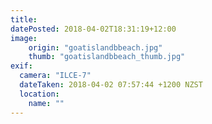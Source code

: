 ```yaml
---
title: 
datePosted: 2018-04-02T18:31:19+12:00
image: 
    origin: "goatislandbbeach.jpg"
    thumb: "goatislandbbeach_thumb.jpg"
exif:
  camera: "ILCE-7"
  dateTaken: 2018-04-02 07:57:44 +1200 NZST
  location:
    name: ""
---
```



	